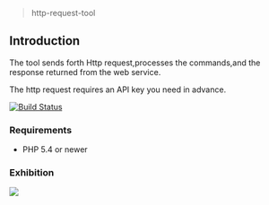 > http-request-tool

## Introduction 

The tool sends forth Http request,processes the commands,and the response returned from the web service. 

The http request requires an API key  you need in advance.

[![Build Status](https://img.shields.io/travis/erusev/parsedown/master.svg?style=flat-square)](https://lxlxw.github.io/http-request-tool/)

### Requirements

* PHP 5.4 or newer

### Exhibition
![](http://source.gaobiezhai.com/XIAOWU/IMG/697085041945346472.jpg)

